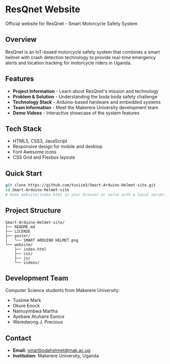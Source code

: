 # ResQnet Website

Official website for ResQnet - Smart Motorcycle Safety System

## Overview

ResQnet is an IoT-based motorcycle safety system that combines a smart helmet with crash detection technology to provide real-time emergency alerts and location tracking for motorcycle riders in Uganda.

## Features

- **Project Information** - Learn about ResQnet's mission and technology
- **Problem & Solution** - Understanding the boda boda safety challenge
- **Technology Stack** - Arduino-based hardware and embedded systems
- **Team Information** - Meet the Makerere University development team
- **Demo Videos** - Interactive showcase of the system features

## Tech Stack

- HTML5, CSS3, JavaScript
- Responsive design for mobile and desktop
- Font Awesome icons
- CSS Grid and Flexbox layouts

## Quick Start

```bash
git clone https://github.com/tusiim3/Smart-Arduino-Helmet-site.git
cd Smart-Arduino-Helmet-site
# Open website/index.html in your browser or serve with a local server
```

## Project Structure

```
Smart-Arduino-Helmet-site/
├── README.md
├── LICENSE
├── poster/
│   └── SMART ARDUINO HELMET.png
└── website/
    ├── index.html
    ├── css/
    ├── js/
    └── videos/
```

## Development Team

Computer Science students from Makerere University:
- Tusiime Mark
- Okure Enock  
- Namuyimbwa Martha
- Ayebare Atuhaire Eunice
- Weredwong J. Precious

## Contact

- **Email:** smartbodahelmet@mak.ac.ug
- **Institution:** Makerere University, Uganda